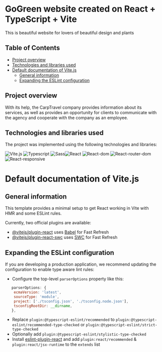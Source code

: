 # GoGreen website created on React + TypeScript + Vite

This is beautiful website for lovers of beautiful design and plants

## Table of Contents

- [Project overview](#project-overview)
- [Technologies and libraries used](#technologies-and-libraries-used)
- [Default documentation of Vite.js](#default-documentation-of-vitejs)
  - [General information](#general-information)
  - [Expanding the ESLint configuration](#general-informatione)

## Project overview

With its help, the CarpTravel company provides information about its services, as well as provides an opportunity for clients to communicate with the agency and cooperate with the company as an employee.

## Technologies and libraries used

The project was implemented using the following technologies and libraries:

![Vite.js](https://img.shields.io/badge/Vite.js-4.4.5-lightskyblue) ![Typescript](https://img.shields.io/badge/Typescript-5.0.2-darkslateblue) ![Sass](https://img.shields.io/badge/Sass-1.69.5-coral)![React](https://img.shields.io/badge/React.js-18.2.0-teal) ![React-dom](https://img.shields.io/badge/React%20dom-18.2.0-lightgpink) ![React-router-dom](https://img.shields.io/badge/React%20router%20dom-6.18.0-lightpink) ![React-responsive](https://img.shields.io/badge/React%20responsive-9.0.2-lavenderblush)

# Default documentation of Vite.js

## General information

This template provides a minimal setup to get React working in Vite with HMR and some ESLint rules.

Currently, two official plugins are available:

- [@vitejs/plugin-react](https://github.com/vitejs/vite-plugin-react/blob/main/packages/plugin-react/README.md) uses [Babel](https://babeljs.io/) for Fast Refresh
- [@vitejs/plugin-react-swc](https://github.com/vitejs/vite-plugin-react-swc) uses [SWC](https://swc.rs/) for Fast Refresh

## Expanding the ESLint configuration

If you are developing a production application, we recommend updating the configuration to enable type aware lint rules:

- Configure the top-level `parserOptions` property like this:

```js
   parserOptions: {
    ecmaVersion: 'latest',
    sourceType: 'module',
    project: ['./tsconfig.json', './tsconfig.node.json'],
    tsconfigRootDir: __dirname,
   },
```

- Replace `plugin:@typescript-eslint/recommended` to `plugin:@typescript-eslint/recommended-type-checked` or `plugin:@typescript-eslint/strict-type-checked`
- Optionally add `plugin:@typescript-eslint/stylistic-type-checked`
- Install [eslint-plugin-react](https://github.com/jsx-eslint/eslint-plugin-react) and add `plugin:react/recommended` & `plugin:react/jsx-runtime` to the `extends` list
